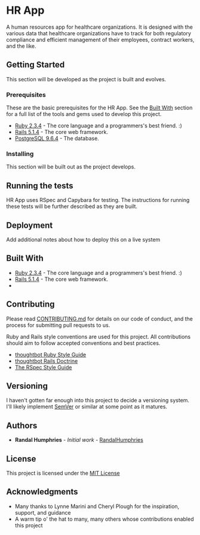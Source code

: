 # HR App

A human resources app for healthcare organizations. It is designed with the various data that healthcare organizations have to track for both regulatory compliance and efficient management of their employees, contract workers, and the like.

## Getting Started

This section will be developed as the project is built and evolves.

### Prerequisites

These are the basic prerequisites for the HR App. See the [Built With](#built-with) section for a full list of the tools and gems used to develop this project.

* [Ruby 2.3.4](https://www.ruby-lang.org/en/) - The core language and a programmers's best friend. :)
* [Rails 5.1.4](http://rubyonrails.org/) - The core web framework.
* [PostgreSQL 9.6.4](https://www.postgresql.org/) - The database.

### Installing

This section will be built out as the project develops.

## Running the tests

HR App uses RSpec and Capybara for testing. The instructions for running these tests will be further described as they are built.

## Deployment

Add additional notes about how to deploy this on a live system

## Built With

* [Ruby 2.3.4](https://www.ruby-lang.org/en/) - The core language and a programmers's best friend. :)
* [Rails 5.1.4](http://rubyonrails.org/) - The core web framework.
* 

## Contributing

Please read [CONTRIBUTING.md](CONTRIBUTING.md) for details on our code of conduct, and the process for submitting pull requests to us.

Ruby and Rails style conventions are used for this project. All contributions should aim to follow accepted conventions and best practices.

* [thoughtbot Ruby Style Guide](https://github.com/thoughtbot/guides/tree/master/style/ruby)
* [thoughtbot Rails Doctrine](https://github.com/thoughtbot/guides/tree/master/style/rails)
* [The RSpec Style Guide](https://github.com/reachlocal/rspec-style-guide)

## Versioning

I haven't gotten far enough into this project to decide a versioning system. I'll likely implement [SemVer](http://semver.org/) or similar at some point as it matures.

## Authors

* **Randal Humphries** - *Initial work* - [RandalHumphries](https://github.com/randalhumphries)

## License

This project is licensed under the [MIT License](LICENSE.md)

## Acknowledgments

* Many thanks to Lynne Marini and Cheryl Plough for the inspiration, support, and guidance
* A warm tip o' the hat to many, many others whose contributions enabled this project